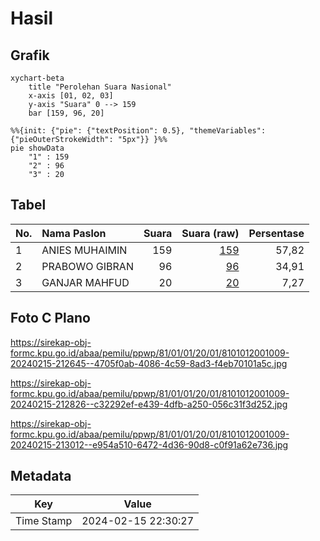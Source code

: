 # Hasil

## Grafik

```mermaid
xychart-beta
    title "Perolehan Suara Nasional"
    x-axis [01, 02, 03]
    y-axis "Suara" 0 --> 159
    bar [159, 96, 20]
```

```mermaid
%%{init: {"pie": {"textPosition": 0.5}, "themeVariables": {"pieOuterStrokeWidth": "5px"}} }%%
pie showData
    "1" : 159
    "2" : 96
    "3" : 20
```

## Tabel

| No. | Nama Paslon    | Suara | Suara (raw) | Persentase |
|:--- |:-------------- | -----:| -----------:| ----------:|
| 1   | ANIES MUHAIMIN | 159   | [159][p-1]  | 57,82      |
| 2   | PRABOWO GIBRAN | 96    | [96][p-2]   | 34,91      |
| 3   | GANJAR MAHFUD  | 20    | [20][p-3]   | 7,27       |


[p-1]: https://github.com/gigit-pemilu/pemilu-2024/blob/main/pilpres/hitung-suara/sub/81-maluku/sub/01-maluku-tengah/sub/01-amahai/sub/2001-tamilouw/sub/009-tps/sub/paslon-1.txt
[p-2]: https://github.com/gigit-pemilu/pemilu-2024/blob/main/pilpres/hitung-suara/sub/81-maluku/sub/01-maluku-tengah/sub/01-amahai/sub/2001-tamilouw/sub/009-tps/sub/paslon-2.txt
[p-3]: https://github.com/gigit-pemilu/pemilu-2024/blob/main/pilpres/hitung-suara/sub/81-maluku/sub/01-maluku-tengah/sub/01-amahai/sub/2001-tamilouw/sub/009-tps/sub/paslon-3.txt

## Foto C Plano

https://sirekap-obj-formc.kpu.go.id/abaa/pemilu/ppwp/81/01/01/20/01/8101012001009-20240215-212645--4705f0ab-4086-4c59-8ad3-f4eb70101a5c.jpg

https://sirekap-obj-formc.kpu.go.id/abaa/pemilu/ppwp/81/01/01/20/01/8101012001009-20240215-212826--c32292ef-e439-4dfb-a250-056c31f3d252.jpg

https://sirekap-obj-formc.kpu.go.id/abaa/pemilu/ppwp/81/01/01/20/01/8101012001009-20240215-213012--e954a510-6472-4d36-90d8-c0f91a62e736.jpg


## Metadata

| Key        | Value               |
| ---------- | ------------------- |
| Time Stamp | 2024-02-15 22:30:27 |




